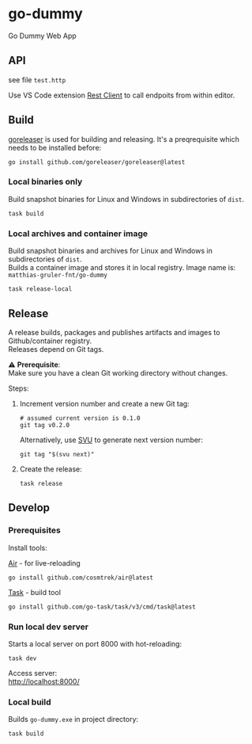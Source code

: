 # go-dummy
Go Dummy Web App

## API
see file `test.http`

Use VS Code extension [Rest Client](https://marketplace.visualstudio.com/items?itemName=humao.rest-client) to call endpoits from within editor.

## Build

[goreleaser](https://goreleaser.com/) is used for building and releasing. It's a preqrequisite which needs to be installed before:
```shell
go install github.com/goreleaser/goreleaser@latest
```

### Local binaries only

Build snapshot binaries for Linux and Windows in subdirectories of `dist`.
```shell
task build
```

### Local archives and container image

Build snapshot binaries and archives for Linux and Windows in subdirectories of `dist`.  
Builds a container image and stores it in local registry. Image name is: `matthias-gruler-fnt/go-dummy`
```shell
task release-local
```

## Release

A release builds, packages and publishes artifacts and images to Github/container registry.  
Releases depend on Git tags.

⚠️ __Prerequisite__:  
Make sure you have a clean Git working directory without changes.

Steps:
1. Increment version number and create a new Git tag:
    ```shell
    # assumed current version is 0.1.0
    git tag v0.2.0
    ```
    Alternatively, use [SVU](https://github.com/caarlos0/svu) to generate next version number:
    ```shell
    git tag "$(svu next)"
    ```
1. Create the release: 
    ```shell
    task release
    ```

## Develop

### Prerequisites
Install tools:

[Air](https://github.com/cosmtrek/air) - for live-reloading
```shell
go install github.com/cosmtrek/air@latest
```

[Task](https://taskfile.dev/installation/) - build tool
```shell
go install github.com/go-task/task/v3/cmd/task@latest
```

### Run local dev server

Starts a local server on port 8000 with hot-reloading:
```shell
task dev
```
Access server:  
[http://localhost:8000/](http://localhost:8000/)

### Local build

Builds `go-dummy.exe` in project directory:
```shell
task build
```